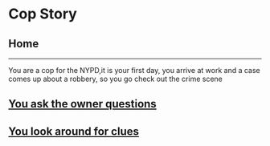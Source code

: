 # Cop Story
## Home
---
You are a cop for the NYPD,it is your first day, you arrive at work and a case comes up about a robbery, so you go check out the crime scene

## [You ask the owner questions](ask/ask.md)
## [You look around for clues](look/look.md)